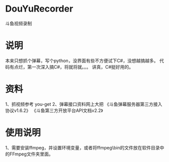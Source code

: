 # DouYuRecorder
斗鱼视频录制

# 说明
本来只想抓个弹幕，写个python，没界面有些不方便试下C#，没想越搞越多。
代码有点烂，第一次深入搞C#，将就将就。。。
讲真，C#挺好用的。

# 资料
1、抓视频参考 you-get
2、弹幕接口资料网上大把 《斗鱼弹幕服务器第三方接入协议v1.6.2》 《斗鱼第三方开放平台API文档v2.2》

# 使用说明
1、需要安装ffmpeg，并设置环境变量，或者将ffmpeg\bin的文件放在软件目录中的FFmpeg文件夹里面。

